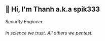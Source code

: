 <h2>👋 Hi, I'm Thanh a.k.a spik333</h2>
<p>
  <em>Security Engineer</em>
</p>

<h6>
  <i>In science we trust. All others we pentest.</i>
</h6>




